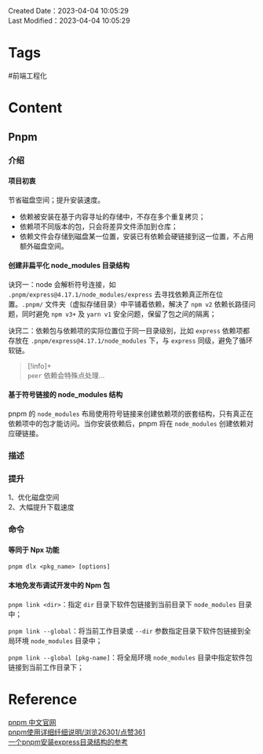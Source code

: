 Created Date：2023-04-04 10:05:29  
Last Modified：2023-04-04 10:05:29

# Tags

#前端工程化

# Content

## Pnpm

### 介绍

#### 项目初衷

节省磁盘空间；提升安装速度。

- 依赖被安装在基于内容寻址的存储中，不存在多个重复拷贝；
- 依赖项不同版本的包，只会将差异文件添加到仓库；
- 依赖文件会存储到磁盘某一位置，安装已有依赖会硬链接到这一位置，不占用额外磁盘空间。

#### 创建非扁平化 node_modules 目录结构

诀窍一：node 会解析符号连接，如 `.pnpm/express@4.17.1/node_modules/express` 去寻找依赖真正所在位置。`.pnpm/` 文件夹（虚拟存储目录）中平铺着依赖，解决了 `npm v2` 依赖长路径问题，同时避免 `npm v3+` 及 `yarn v1` 安全问题，保留了包之间的隔离；

诀窍二：依赖包与依赖项的实际位置位于同一目录级别，比如 `express` 依赖项都存放在 `.pnpm/express@4.17.1/node_modules` 下，与 `express` 同级，避免了循环软链。

> [!info]+  
`peer` 依赖会特殊点处理…

#### 基于符号链接的 node_modules 结构

pnpm 的 `node_modules` 布局使用符号链接来创建依赖项的嵌套结构，只有真正在依赖项中的包才能访问。当你安装依赖后，pnpm 将在 `node_modules` 创建依赖对应硬链接。

### 描述

### 提升

1、优化磁盘空间  
2、大幅提升下载速度

### 命令

#### 等同于 Npx 功能

`pnpm dlx <pkg_name> [options]`

#### 本地免发布调试开发中的 Npm 包

`pnpm link <dir>`：指定 `dir` 目录下软件包链接到当前目录下 `node_modules` 目录中；

`pnpm link --global`：将当前工作目录或 `--dir` 参数指定目录下软件包链接到全局环境 `node_modules` 目录中；

`pnpm link --global [pkg-name]`：将全局环境 `node_modules` 目录中指定软件包链接到当前工作目录下；

# Reference

[pnpm 中文官网](https://www.pnpm.cn/)  
[pnpm使用详细纤细说明/浏览26301/点赞361](https://juejin.cn/post/7053340250210795557)  
[一个pnpm安装express目录结构的参考](https://github.com/zkochan/comparing-node-modules/tree/master/pnpm5-example)
